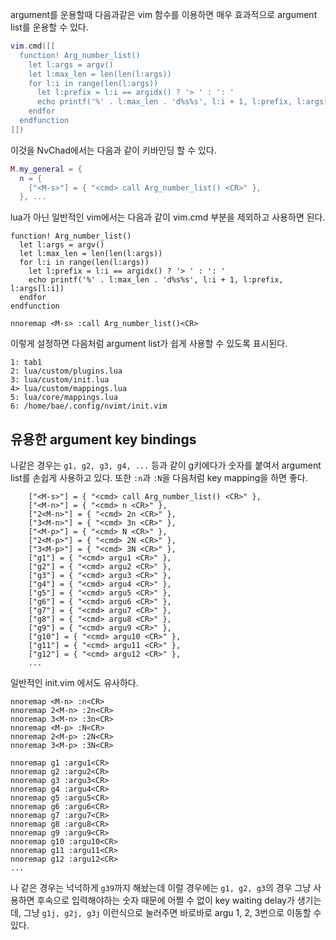 argument를 운용할때 다음과같은 vim 함수를 이용하면 매우 효과적으로 argument list를 운용할 수 있다.
```lua
vim.cmd([[
  function! Arg_number_list()
    let l:args = argv()
    let l:max_len = len(len(l:args))
    for l:i in range(len(l:args))
      let l:prefix = l:i == argidx() ? '> ' : ': '
      echo printf('%' . l:max_len . 'd%s%s', l:i + 1, l:prefix, l:args[l:i])
    endfor
  endfunction
]])
```
이것을 NvChad에서는 다음과 같이 키바인딩 할 수 있다.
```lua
M.my_general = {
  n = {
    ["<M-s>"] = { "<cmd> call Arg_number_list() <CR>" },
  }, ...
```
lua가 아닌 일반적인 vim에서는 다음과 같이 vim.cmd 부분을 제외하고 사용하면 된다.
```
function! Arg_number_list()
  let l:args = argv()
  let l:max_len = len(len(l:args))
  for l:i in range(len(l:args))
    let l:prefix = l:i == argidx() ? '> ' : ': '
    echo printf('%' . l:max_len . 'd%s%s', l:i + 1, l:prefix, l:args[l:i])
  endfor
endfunction

nnoremap <M-s> :call Arg_number_list()<CR>
```
이렇게 설정하면 다음처럼 argument list가 쉽게 사용할 수 있도록 표시된다.
```
1: tab1
2: lua/custom/plugins.lua
3: lua/custom/init.lua
4> lua/custom/mappings.lua
5: lua/core/mappings.lua
6: /home/bae/.config/nvimt/init.vim
```
## 유용한 argument key bindings
나같은 경우는 `g1, g2, g3, g4, ...` 등과 같이 g키에다가 숫자를 붙여서 argument list를 손쉽게 사용하고 있다. 또한 `:n`과 `:N`을 다음처럼 key mapping을 하면 좋다.
```
    ["<M-s>"] = { "<cmd> call Arg_number_list() <CR>" },
    ["<M-n>"] = { "<cmd> n <CR>" },
    ["2<M-n>"] = { "<cmd> 2n <CR>" },
    ["3<M-n>"] = { "<cmd> 3n <CR>" },
    ["<M-p>"] = { "<cmd> N <CR>" },
    ["2<M-p>"] = { "<cmd> 2N <CR>" },
    ["3<M-p>"] = { "<cmd> 3N <CR>" },
    ["g1"] = { "<cmd> argu1 <CR>" },
    ["g2"] = { "<cmd> argu2 <CR>" },
    ["g3"] = { "<cmd> argu3 <CR>" },
    ["g4"] = { "<cmd> argu4 <CR>" },
    ["g5"] = { "<cmd> argu5 <CR>" },
    ["g6"] = { "<cmd> argu6 <CR>" },
    ["g7"] = { "<cmd> argu7 <CR>" },
    ["g8"] = { "<cmd> argu8 <CR>" },
    ["g9"] = { "<cmd> argu9 <CR>" },
    ["g10"] = { "<cmd> argu10 <CR>" },
    ["g11"] = { "<cmd> argu11 <CR>" },
    ["g12"] = { "<cmd> argu12 <CR>" },
    ...
```
일반적인 init.vim 에서도 유사하다.
```
nnoremap <M-n> :n<CR>
nnoremap 2<M-n> :2n<CR>
nnoremap 3<M-n> :3n<CR>
nnoremap <M-p> :N<CR>
nnoremap 2<M-p> :2N<CR>
nnoremap 3<M-p> :3N<CR>

nnoremap g1 :argu1<CR>
nnoremap g2 :argu2<CR>
nnoremap g3 :argu3<CR>
nnoremap g4 :argu4<CR>
nnoremap g5 :argu5<CR>
nnoremap g6 :argu6<CR>
nnoremap g7 :argu7<CR>
nnoremap g8 :argu8<CR>
nnoremap g9 :argu9<CR>
nnoremap g10 :argu10<CR>
nnoremap g11 :argu11<CR>
nnoremap g12 :argu12<CR>
...
```
나 같은 경우는 넉넉하게 `g39`까지 해놨는데 이럴 경우에는 `g1, g2, g3`의 경우 그냥 사용하면 후속으로 입력해야하는 숫자 때문에 어쩔 수 없이 key waiting delay가 생기는데, 그냥 `g1j, g2j, g3j` 이런식으로 눌러주면 바로바로 argu 1, 2, 3번으로 이동할 수 있다.